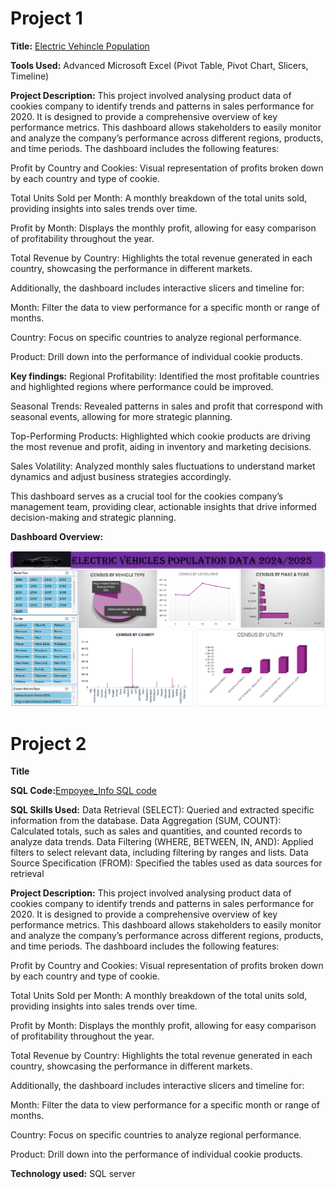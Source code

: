 # Project 1

**Title:** [Electric Vehincle Population](https://github.com/gabrieladesina/gabriel.github.io/blob/main/Electric_Car%20Dashboard.xlsx)

**Tools Used:** Advanced Microsoft Excel (Pivot Table, Pivot Chart, Slicers, Timeline)

**Project Description:** This project involved analysing product data of cookies company to identify trends and patterns in sales performance for 2020. It is designed to provide a comprehensive overview of key performance metrics. This dashboard allows stakeholders to easily monitor and analyze the company’s performance across different regions, products, and time periods. The dashboard includes the following features:

Profit by Country and Cookies: Visual representation of profits broken down by each country and type of cookie.

Total Units Sold per Month: A monthly breakdown of the total units sold, providing insights into sales trends over time.

Profit by Month: Displays the monthly profit, allowing for easy comparison of profitability throughout the year.

Total Revenue by Country: Highlights the total revenue generated in each country, showcasing the performance in different markets.

Additionally, the dashboard includes interactive slicers and timeline for:

Month: Filter the data to view performance for a specific month or range of months.

Country: Focus on specific countries to analyze regional performance.

Product: Drill down into the performance of individual cookie products.

**Key findings:** Regional Profitability: Identified the most profitable countries and highlighted regions where performance could be improved.

Seasonal Trends: Revealed patterns in sales and profit that correspond with seasonal events, allowing for more strategic planning.

Top-Performing Products: Highlighted which cookie products are driving the most revenue and profit, aiding in inventory and marketing decisions.

Sales Volatility: Analyzed monthly sales fluctuations to understand market dynamics and adjust business strategies accordingly.

This dashboard serves as a crucial tool for the cookies company’s management team, providing clear, actionable insights that drive informed decision-making and strategic planning.


**Dashboard Overview:**

![Car_Population](Car_Population.png)

 




# Project 2

**Title**

**SQL Code:**[Empoyee_Info SQL code](https://github.com/gabrieladesina/gabriel.github.io/blob/main/Employee_Info.sql)

**SQL Skills Used:** Data Retrieval (SELECT): Queried and extracted specific information from the database.
Data Aggregation (SUM, COUNT): Calculated totals, such as sales and quantities, and counted records to analyze data trends.
Data Filtering (WHERE, BETWEEN, IN, AND): Applied filters to select relevant data, including filtering by ranges and lists.
Data Source Specification (FROM): Specified the tables used as data sources for retrieval

**Project Description:** This project involved analysing product data of cookies company to identify trends and patterns in sales performance for 2020. It is designed to provide a comprehensive overview of key performance metrics. This dashboard allows stakeholders to easily monitor and analyze the company’s performance across different regions, products, and time periods. The dashboard includes the following features:

Profit by Country and Cookies: Visual representation of profits broken down by each country and type of cookie.

Total Units Sold per Month: A monthly breakdown of the total units sold, providing insights into sales trends over time.

Profit by Month: Displays the monthly profit, allowing for easy comparison of profitability throughout the year.

Total Revenue by Country: Highlights the total revenue generated in each country, showcasing the performance in different markets.

Additionally, the dashboard includes interactive slicers and timeline for:

Month: Filter the data to view performance for a specific month or range of months.

Country: Focus on specific countries to analyze regional performance.

Product: Drill down into the performance of individual cookie products.

**Technology used:** SQL server





